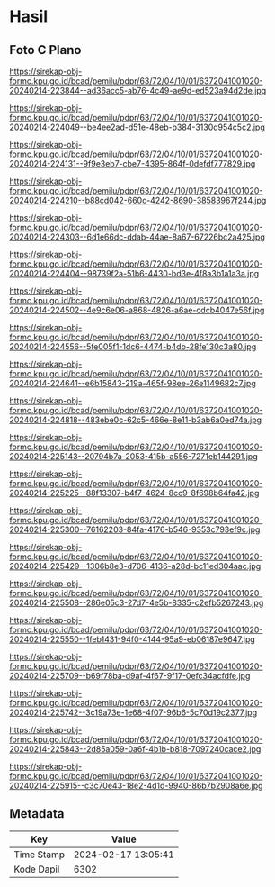 # Hasil

## Foto C Plano

https://sirekap-obj-formc.kpu.go.id/bcad/pemilu/pdpr/63/72/04/10/01/6372041001020-20240214-223844--ad36acc5-ab76-4c49-ae9d-ed523a94d2de.jpg

https://sirekap-obj-formc.kpu.go.id/bcad/pemilu/pdpr/63/72/04/10/01/6372041001020-20240214-224049--be4ee2ad-d51e-48eb-b384-3130d954c5c2.jpg

https://sirekap-obj-formc.kpu.go.id/bcad/pemilu/pdpr/63/72/04/10/01/6372041001020-20240214-224131--9f9e3eb7-cbe7-4395-864f-0defdf777829.jpg

https://sirekap-obj-formc.kpu.go.id/bcad/pemilu/pdpr/63/72/04/10/01/6372041001020-20240214-224210--b88cd042-660c-4242-8690-38583967f244.jpg

https://sirekap-obj-formc.kpu.go.id/bcad/pemilu/pdpr/63/72/04/10/01/6372041001020-20240214-224303--6d1e66dc-ddab-44ae-8a67-67226bc2a425.jpg

https://sirekap-obj-formc.kpu.go.id/bcad/pemilu/pdpr/63/72/04/10/01/6372041001020-20240214-224404--98739f2a-51b6-4430-bd3e-4f8a3b1a1a3a.jpg

https://sirekap-obj-formc.kpu.go.id/bcad/pemilu/pdpr/63/72/04/10/01/6372041001020-20240214-224502--4e9c6e06-a868-4826-a6ae-cdcb4047e56f.jpg

https://sirekap-obj-formc.kpu.go.id/bcad/pemilu/pdpr/63/72/04/10/01/6372041001020-20240214-224556--5fe005f1-1dc6-4474-b4db-28fe130c3a80.jpg

https://sirekap-obj-formc.kpu.go.id/bcad/pemilu/pdpr/63/72/04/10/01/6372041001020-20240214-224641--e6b15843-219a-465f-98ee-26e1149682c7.jpg

https://sirekap-obj-formc.kpu.go.id/bcad/pemilu/pdpr/63/72/04/10/01/6372041001020-20240214-224818--483ebe0c-62c5-466e-8e11-b3ab6a0ed74a.jpg

https://sirekap-obj-formc.kpu.go.id/bcad/pemilu/pdpr/63/72/04/10/01/6372041001020-20240214-225143--20794b7a-2053-415b-a556-7271eb144291.jpg

https://sirekap-obj-formc.kpu.go.id/bcad/pemilu/pdpr/63/72/04/10/01/6372041001020-20240214-225225--88f13307-b4f7-4624-8cc9-8f698b64fa42.jpg

https://sirekap-obj-formc.kpu.go.id/bcad/pemilu/pdpr/63/72/04/10/01/6372041001020-20240214-225300--76162203-84fa-4176-b546-9353c793ef9c.jpg

https://sirekap-obj-formc.kpu.go.id/bcad/pemilu/pdpr/63/72/04/10/01/6372041001020-20240214-225429--1306b8e3-d706-4136-a28d-bc11ed304aac.jpg

https://sirekap-obj-formc.kpu.go.id/bcad/pemilu/pdpr/63/72/04/10/01/6372041001020-20240214-225508--286e05c3-27d7-4e5b-8335-c2efb5267243.jpg

https://sirekap-obj-formc.kpu.go.id/bcad/pemilu/pdpr/63/72/04/10/01/6372041001020-20240214-225550--1feb1431-94f0-4144-95a9-eb06187e9647.jpg

https://sirekap-obj-formc.kpu.go.id/bcad/pemilu/pdpr/63/72/04/10/01/6372041001020-20240214-225709--b69f78ba-d9af-4f67-9f17-0efc34acfdfe.jpg

https://sirekap-obj-formc.kpu.go.id/bcad/pemilu/pdpr/63/72/04/10/01/6372041001020-20240214-225742--3c19a73e-1e68-4f07-96b6-5c70d19c2377.jpg

https://sirekap-obj-formc.kpu.go.id/bcad/pemilu/pdpr/63/72/04/10/01/6372041001020-20240214-225843--2d85a059-0a6f-4b1b-b818-7097240cace2.jpg

https://sirekap-obj-formc.kpu.go.id/bcad/pemilu/pdpr/63/72/04/10/01/6372041001020-20240214-225915--c3c70e43-18e2-4d1d-9940-86b7b2908a6e.jpg


## Metadata

| Key        | Value               |
| ---------- | ------------------- |
| Time Stamp | 2024-02-17 13:05:41 |
| Kode Dapil | 6302                |



